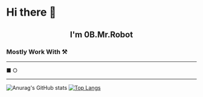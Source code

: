 # Hi there 👋 <h2 align = "center"> I'm  0B.Mr.Robot </h2>

<!--
**0bRobot/0bRobot** is a ✨ _special_ ✨ repository because its `README.md` (this file) appears on your GitHub profile.

Here are some ideas to get you started:

- 🔭 I’m currently working on ...
- 🌱 I’m currently learning ...
- 👯 I’m looking to collaborate on ...
- 🤔 I’m looking for help with ...
- 💬 Ask me about ...
- 📫 How to reach me: ...
- 😄 Pronouns: ...
- ⚡ Fun fact: ...
-->
### Mostly Work With ⚒
---
  ■             ○
  
---
<!-- [Python](https://img.shields.io/badge/Python-FFD43B?style=for-the-badge&logo=python&logoColor=darkgreen) -->

![Anurag's GitHub stats](https://github-readme-stats.vercel.app/api?username=0bRobot&show_icons=true&theme=tokyonight) 
[![Top Langs](https://github-readme-stats.vercel.app/api/top-langs/?username=0bRobot&layout=compact&theme=tokyonight)](https://github.com/0bRobot)
